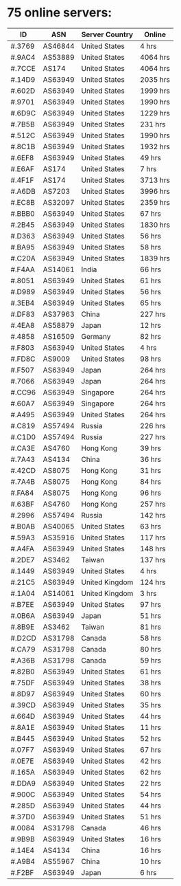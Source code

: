 # 75 online servers:

| ID | ASN | Server Country | Online |
| ------ | ------ | ------ | ------ |
| #.3769 | AS46844 | United States | 4 hrs |
| #.9AC4 | AS53889 | United States | 4064 hrs |
| #.7CCE | AS174 | United States | 4064 hrs |
| #.14D9 | AS63949 | United States | 2035 hrs |
| #.602D | AS63949 | United States | 1999 hrs |
| #.9701 | AS63949 | United States | 1990 hrs |
| #.6D9C | AS63949 | United States | 1229 hrs |
| #.7B5B | AS63949 | United States | 231 hrs |
| #.512C | AS63949 | United States | 1990 hrs |
| #.8C1B | AS63949 | United States | 1932 hrs |
| #.6EF8 | AS63949 | United States | 49 hrs |
| #.E6AF | AS174 | United States | 7 hrs |
| #.4F1F | AS174 | United States | 3713 hrs |
| #.A6DB | AS7203 | United States | 3996 hrs |
| #.EC8B | AS32097 | United States | 2359 hrs |
| #.BBB0 | AS63949 | United States | 67 hrs |
| #.2B45 | AS63949 | United States | 1830 hrs |
| #.D363 | AS63949 | United States | 56 hrs |
| #.BA95 | AS63949 | United States | 58 hrs |
| #.C20A | AS63949 | United States | 1839 hrs |
| #.F4AA | AS14061 | India | 66 hrs |
| #.8051 | AS63949 | United States | 61 hrs |
| #.D989 | AS63949 | United States | 56 hrs |
| #.3EB4 | AS63949 | United States | 65 hrs |
| #.DF83 | AS37963 | China | 227 hrs |
| #.4EA8 | AS58879 | Japan | 12 hrs |
| #.4858 | AS16509 | Germany | 82 hrs |
| #.F803 | AS63949 | United States | 4 hrs |
| #.FD8C | AS9009 | United States | 98 hrs |
| #.F507 | AS63949 | Japan | 264 hrs |
| #.7066 | AS63949 | Japan | 264 hrs |
| #.CC96 | AS63949 | Singapore | 264 hrs |
| #.60A7 | AS63949 | Singapore | 264 hrs |
| #.A495 | AS63949 | United States | 264 hrs |
| #.C819 | AS57494 | Russia | 226 hrs |
| #.C1D0 | AS57494 | Russia | 227 hrs |
| #.CA3E | AS4760 | Hong Kong | 39 hrs |
| #.7A43 | AS4134 | China | 36 hrs |
| #.42CD | AS8075 | Hong Kong | 31 hrs |
| #.7A4B | AS8075 | Hong Kong | 84 hrs |
| #.FA84 | AS8075 | Hong Kong | 96 hrs |
| #.63BF | AS4760 | Hong Kong | 257 hrs |
| #.2996 | AS57494 | Russia | 142 hrs |
| #.B0AB | AS40065 | United States | 63 hrs |
| #.59A3 | AS35916 | United States | 117 hrs |
| #.A4FA | AS63949 | United States | 148 hrs |
| #.2DE7 | AS3462 | Taiwan | 137 hrs |
| #.1449 | AS63949 | United States | 4 hrs |
| #.21C5 | AS63949 | United Kingdom | 124 hrs |
| #.1A04 | AS14061 | United Kingdom | 3 hrs |
| #.B7EE | AS63949 | United States | 97 hrs |
| #.0B6A | AS63949 | Japan | 51 hrs |
| #.8B9E | AS3462 | Taiwan | 81 hrs |
| #.D2CD | AS31798 | Canada | 58 hrs |
| #.CA79 | AS31798 | Canada | 80 hrs |
| #.A36B | AS31798 | Canada | 59 hrs |
| #.82B0 | AS63949 | United States | 61 hrs |
| #.75DF | AS63949 | United States | 38 hrs |
| #.8D97 | AS63949 | United States | 60 hrs |
| #.39CD | AS63949 | United States | 35 hrs |
| #.664D | AS63949 | United States | 44 hrs |
| #.8A1E | AS63949 | United States | 11 hrs |
| #.B445 | AS63949 | United States | 52 hrs |
| #.07F7 | AS63949 | United States | 67 hrs |
| #.0E7E | AS63949 | United States | 42 hrs |
| #.165A | AS63949 | United States | 62 hrs |
| #.DDA9 | AS63949 | United States | 22 hrs |
| #.900C | AS63949 | United States | 54 hrs |
| #.285D | AS63949 | United States | 44 hrs |
| #.37D0 | AS63949 | United States | 51 hrs |
| #.0084 | AS31798 | Canada | 46 hrs |
| #.9B9B | AS63949 | United States | 16 hrs |
| #.14E4 | AS4134 | China | 16 hrs |
| #.A9B4 | AS55967 | China | 10 hrs |
| #.F2BF | AS63949 | Japan | 6 hrs |

